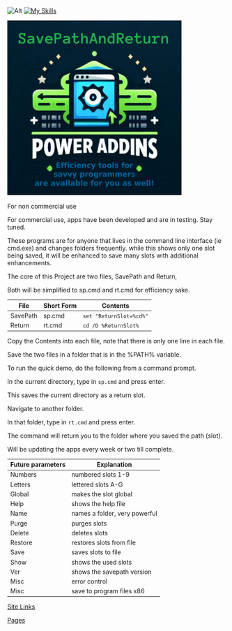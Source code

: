 ![Alt](https://repobeats.axiom.co/api/embed/64efede69a455df79704d6788a7fc5a23b7140d9.svg "Repobeats analytics image")
[![My Skills](https://skillicons.dev/icons?i=autocad,cs,codepen,devto,discord,dotnet,github,gmail,html,ai,instagram,linkedin,lua,md,robloxstudio,stackoverflow,twitter,ubuntu,visualstudio,vscode,windows,wordpress)](https://skillicons.dev)

<img src="SavePathLogo.png" alt="text if the image fails to load" title="Proudly name in America!" width="400" height="400">

For non commercial use

For commercial use, apps have been developed and are in testing. Stay tuned.

These programs are for anyone that lives in the command line interface (ie cmd.exe) and
changes folders frequently. while this shows only one slot being saved, it will be enhanced to
save many slots with additional enhancements.

The core of this Project are two files, SavePath and Return,

Both will be simplified to sp.cmd and rt.cmd for efficiency sake.

| File | Short Form | Contents |
| --- | --- | --- |
| SavePath | sp.cmd | `set "ReturnSlot=%cd%"` |
| Return | rt.cmd | `cd /D %ReturnSlot%` |

Copy the Contents into each file, note that there is only one line in each file.

Save the two files in a folder that is in the %PATH% variable.

To run the quick demo, do the following from a command prompt.

In the current directory, type in `sp.cmd` and press enter.

This saves the current directory as a return slot.

Navigate to another folder.

In that folder, type in `rt.cmd` and press enter.

The command will return you to the folder where you saved the path (slot).

Will be updating the apps every week or two till complete.

| Future parameters | Explanation |
| --- | --- |
| Numbers | numbered slots 1-9 |
| Letters | lettered slots A-G |
| Global |  makes the slot global|
| Help | shows the help file |
| Name | names a folder, very powerful |
| Purge | purges slots |
| Delete | deletes slots |
| Restore | restores slots from file |
| Save | saves slots to file |
| Show | shows the used slots |
| Ver | shows the savepath version |
| Misc | error control |
| Misc | save to program files x86 |

[Site Links](SiteLinks.md)

[Pages](https://skorpio07.github.io/SavePathAndReturn/)
